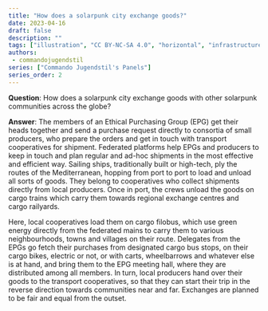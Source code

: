 ```yaml
---
title: "How does a solarpunk city exchange goods?"
date: 2023-04-16
draft: false
description: ""
tags: ["illustration", "CC BY-NC-SA 4.0", "horizontal", "infrastructure", "transport"]
authors:
 - commandojugendstil
series: ["Commando Jugendstil's Panels"]
series_order: 2
---
```


**Question**: 
How does a solarpunk city exchange goods with other solarpunk communities across the globe?

**Answer**:
The members of an Ethical Purchasing Group (EPG) get their heads together and send a purchase request directly to consortia of small producers, who prepare the orders and get in touch with transport cooperatives for shipment. Federated platforms help EPGs and producers to keep in touch and plan regular and ad-hoc shipments in the most effective and efficient way. Sailing ships, traditionally built or high-tech, ply the routes of the Mediterranean, hopping from port to port to load and unload all sorts of goods. They belong to cooperatives who collect shipments directly from local producers. Once in port, the crews unload the goods on cargo trains which carry them towards regional exchange centres and cargo railyards. 

Here, local cooperatives load them on cargo filobus, which use green energy directly from the federated mains to carry them to various neighbourhoods, towns and villages on their route. Delegates from the EPGs go fetch their purchases from designated cargo bus stops, on their cargo bikes, electric or not, or with carts, wheelbarrows and whatever else is at hand, and bring them to the EPG meeting hall, where they are distributed among all members. In turn, local producers hand over their goods to the transport cooperatives, so that they can start their trip in the reverse direction towards communities near and far. 
Exchanges are planned to be fair and equal from the outset.

